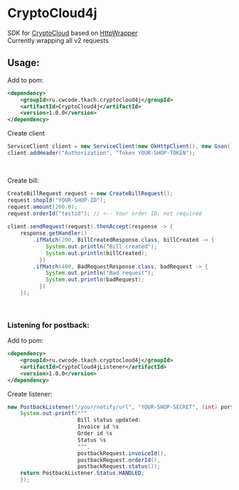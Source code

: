 # CryptoCloud4j
SDK for [CryptoCloud](https://cryptocloud.plus/) based on [HttpWrapper](https://github.com/KamikotoTkach/HttpWrapper) <br> 
Currently wrapping all v2 requests
<br>

## Usage:
Add to pom:

```xml
<dependency>
    <groupId>ru.cwcode.tkach.cryptocloud4j</groupId>
    <artifactId>CryptoCloud4j</artifactId>
    <version>1.0.0</version>
</dependency>
```

Create client
```java
ServiceClient client = new ServiceClient(new OkHttpClient(), new Gson(), "https://api.cryptocloud.plus/");
client.addHeader("Authorization", "Token YOUR-SHOP-TOKEN");
```
<br>

Create bill:
```java 
CreateBillRequest request = new CreateBillRequest();
request.shopId("YOUR-SHOP-ID");
request.amount(200.0);
request.orderId("testid"); // <-- Your order ID, not required
    
client.sendRequest(request).thenAccept(response -> {
    response.getHandler()
        .ifMatch(200, BillCreatedResponse.class, billCreated -> {
            System.out.println("Bill created");
            System.out.println(billCreated);
          })
        .ifMatch(400, BadRequestResponse.class, badRequest -> {
            System.out.println("Bad request");
            System.out.println(badRequest);
          })
    });
```
<br>

### Listening for postback:
Add to pom:
```xml
<dependency>
    <groupId>ru.cwcode.tkach.cryptocloud4j</groupId>
    <artifactId>CryptoCloud4jListener</artifactId>
    <version>1.0.0</version>
</dependency>
```
Create listener:
```java
new PostbackListener("/your/notify/url", "YOUR-SHOP-SECRET", (int) port, (postbackRequest, token) -> { // <-- is called only if the JWT token is valid
    System.out.printf("""
                      Bill status updated:
                      Invoice id %s
                      Order id %s
                      Status %s
                      """,
                      postbackRequest.invoiceId(),
                      postbackRequest.orderId(),
                      postbackRequest.status());
    return PostbackListener.Status.HANDLED;
    });
```
